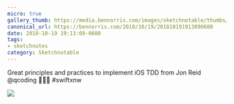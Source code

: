 ```yaml
---
micro: true
gallery_thumb: https://media.bennorris.com/images/sketchnotable/thumbs/swift-by-northwest-2018-sketchnotes-08.jpg
canonical_url: https://bennorris.com/2018/10/19/201810191913090600
date: 2018-10-19 19:13:09-0600
tags:
- sketchnotes
category: Sketchnotable
---
```


Great principles and practices to implement iOS TDD from Jon Reid @qcoding 📱✍🏼 #swiftxnw

<img src="https://media.bennorris.com/images/sketchnotable/swift-by-northwest-2018/swift-by-northwest-2018-sketchnotes-08.jpg" />